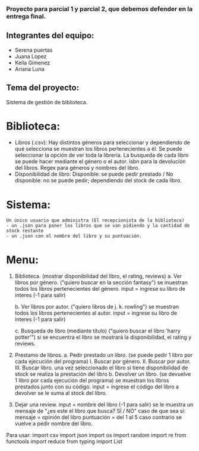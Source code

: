### Proyecto para parcial 1 y parcial 2, que debemos defender en la entrega final.

## Integrantes del equipo:
- Serena puertas
- Juana Lopez
- Keila Gimenez
- Ariana Luna

## Tema del proyecto:
Sistema de gestión de biblioteca.

# Biblioteca:
- Libros (.csv): 
    Hay distintos géneros para seleccionar y dependiendo de qué selecciona se muestran los libros pertenecientes a él.
    Se puede seleccionar la opción de ver toda la libreria.
    La busqueda de cada libro se puede hacer mediante el género o el autor. 
    isbn para la devolución del libros.
    Regex para géneros y nombres del libro.
- Disponibilidad de libro: Disponible: se puede pedir prestado / No disponible: no se puede pedir; dependiendo del stock de cada libro.

# Sistema:
    Un único usuario que administra (El recepcionista de la biblioteca)
    - un .json para poner los libros que se van pidiendo y la cantidad de stock restante
    - un .json con el nombre del libro y su puntuación.

# Menu:
1) Biblioteca. (mostrar disponibilidad del libro, el rating, reviews)
    a. Ver libros por género. ("quiero buscar en la sección fantasy")
        se muestran todos los libros pertenecientes del género.
        input = ingrese su libro de interes (-1 para salir)

    b. Ver libros por autor. ("quiero libros de j. k. rowling")
        se muestran todos los libros pertenecientes al autor.
        input = ingrese su libro de interes (-1 para salir)

    c. Busqueda de libro (mediante título) ("quiero buscar el libro 'harry potter'")
        si se encuentra el libro se mostrará la disponibilidad, el rating y reviews.

2) Prestamo de libros. 
    a. Pedir prestado un libro. (se puede pedir 1 libro por cada ejecución del programa)
        I. Buscar por género.
        II. Buscar por autor.
        III. Buscar libro.
        una vez seleccionado el libro si tiene disponibilidad de stock se realiza la prestación del libro
    b. Devolver un libro. (se devuelve 1 libro por cada ejecución del programa)
        se muestran los libros prestados junto con su código.
        input = ingrese el código del libro a devolver
        se le suma al stock del libro.

3) Dejar una review.
    input = nombre del libro (-1 para salir)
    se le muestra un mensaje de "¿es este el libro que busca? SÍ / NO" caso de que sea sí:
        mensaje = opinión del libro
        puntuación = del 1 al 5
    caso contrario se vuelve a pedir nombre del libro.


Para usar:
    import csv
    import json
    import os
    import random
    import re
    from functools import reduce
    from typing import List